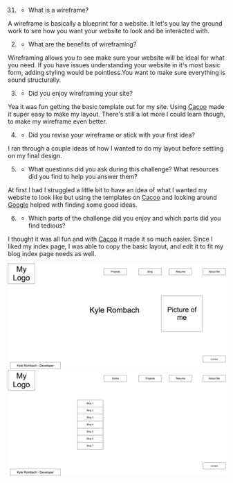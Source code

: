 31. - What is a wireframe?

A wireframe is basically a blueprint for a website. It let's you lay the ground work to see how you want your website to look and be interacted with.

2. - What are the benefits of wireframing?

Wireframing allows you to see make sure your website will be ideal for what you need. If you have issues understanding your website in it's most basic form, adding
styling would be pointless.You want to make sure everything is sound structurally.


3. - Did you enjoy wireframing your site?

Yea it was fun getting the basic template out for my site. Using [Cacoo](https://cacoo.com/getstarted/) made it super easy to make my layout. There's still a lot more I could learn though, to make my wireframe even
better.

4. - Did you revise your wireframe or stick with your first idea?

I ran through a couple ideas of how I wanted to  do my layout before settling on my final design.

5. - What questions did you ask during this challenge? What resources did you find to help you answer them?

At first I had I struggled a little bit to have an idea of what I wanted my website to look like but using the templates on [Cacoo](https://cacoo.com/getstarted/) and looking around [Google](https://www.google.com/?gws_rd=ssl)
helped with finding some good ideas.

6. - Which parts of the challenge did you enjoy and which parts did you find tedious?

I thought it was all fun and with [Cacoo](https://cacoo.com/getstarted/) it made it so much easier. Since I liked my index page, I was able to copy the basic layout, and edit it to fit my blog index page needs as well.

![Wireframe Index](wireframe-index.png)
![Wireframe Index Blog](wireframe-blog-index.png)